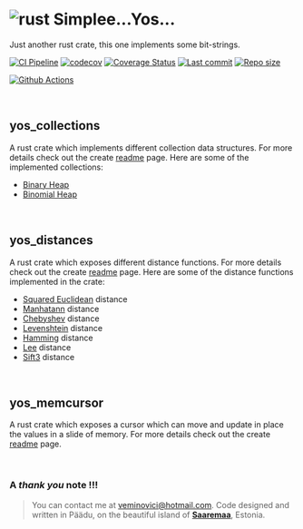 # ![rust](https://img.shields.io/badge/Rust-000000?style=for-the-badge&logo=rust&logoColor=white) Simplee...Yos... 

Just another rust crate, this one implements some bit-strings.

[![CI Pipeline](https://github.com/veminovici/yos/actions/workflows/ci.yml/badge.svg?branch=main)](https://github.com/veminovici/yos/actions/workflows/ci.yml)
[![codecov](https://codecov.io/gh/veminovici/yos/branch/main/graph/badge.svg?token=1QV7SGC7B7)](https://codecov.io/gh/veminovici/yos)
[![Coverage Status](https://coveralls.io/repos/github/veminovici/yos/badge.svg)](https://coveralls.io/github/veminovici/yos)
[![Last commit](https://img.shields.io/github/last-commit/veminovici/yos)](https://github.com/veminovici/yos)
[![Repo size](https://img.shields.io/github/repo-size/veminovici/yos)](https://github.com/veminovici/yos)

[![Github Actions](https://buildstats.info/github/chart/veminovici/yos)](https://github.com/veminovici/yos)

</br>

## yos_collections
A rust crate which implements different collection data structures.
For more details check out the create [readme](https://github.com/veminovici/yos/blob/main/yos-collections/README.md) page.
Here are some of the implemented collections:
- [Binary Heap](https://github.com/veminovici/yos/blob/main/yos-collections/README.md#binary-heap)
- [Binomial Heap](https://github.com/veminovici/yos/blob/main/yos-collections/README.md#binomial-heap)

</br>

## yos_distances
A rust crate which exposes different distance functions.
For more details check out the create [readme](https://github.com/veminovici/yos/blob/main/yos-distances/README.md) page. Here are some of the distance functions implemented in the crate:
- [Squared Euclidean](https://github.com/veminovici/yos/tree/main/yos-distances#square-euclidean) distance
- [Manhatann](https://github.com/veminovici/yos/tree/main/yos-distances#manhatann-distance) distance
- [Chebyshev](https://github.com/veminovici/yos/tree/main/yos-distances#chebyshev-distance) distance
- [Levenshtein](https://github.com/veminovici/yos/tree/main/yos-distances#levenshtein-distance) distance
- [Hamming](https://github.com/veminovici/yos/tree/main/yos-distances#hamming-distance) distance
- [Lee](https://github.com/veminovici/yos/tree/main/yos-distances#lee-distance) distance
- [Sift3](https://github.com/veminovici/yos/tree/main/yos-distances#sift3-distance) distance

</br>

## yos_memcursor
A rust crate which exposes a cursor which can move and update in place the values in a slide of memory.
For more details check out the create [readme](https://github.com/veminovici/yos/blob/main/yos-memcursor/README.md) page.

</br>

### A *thank you* note !!!

> You can contact me at veminovici@hotmail.com. Code designed and written in Päädu, on the beautiful island of [**Saaremaa**](https://goo.gl/maps/DmB9ewY2R3sPGFnTA), Estonia.
